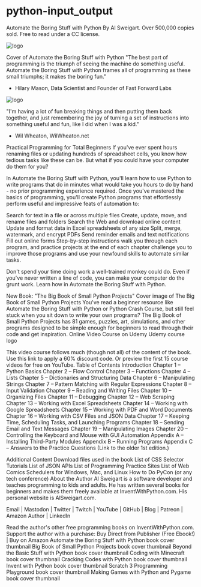 # python-input_output

Automate the Boring Stuff with Python
By Al Sweigart. Over 500,000 copies sold. Free to read under a CC license.


![logo](https://automatetheboringstuff.com/images/cover_automate2_thumb.jpg)






Cover of Automate the Boring Stuff with Python
"The best part of programming is the triumph of seeing the machine do something useful. Automate the Boring Stuff with Python frames all of programming as these small triumphs; it makes the boring fun."

- Hilary Mason, Data Scientist and Founder of Fast Forward Labs



![logo](https://inventwithpython.com/images/cover_bigbookpython_thumb.jpg)



"I'm having a lot of fun breaking things and then putting them back together, and just remembering the joy of turning a set of instructions into something useful and fun, like I did when I was a kid."
- Wil Wheaton, WilWheaton.net

Practical Programming for Total Beginners
If you've ever spent hours renaming files or updating hundreds of spreadsheet cells, you know how tedious tasks like these can be. But what if you could have your computer do them for you?

In Automate the Boring Stuff with Python, you'll learn how to use Python to write programs that do in minutes what would take you hours to do by hand - no prior programming experience required. Once you've mastered the basics of programming, you'll create Python programs that effortlessly perform useful and impressive feats of automation to:

Search for text in a file or across multiple files
Create, update, move, and rename files and folders
Search the Web and download online content
Update and format data in Excel spreadsheets of any size
Split, merge, watermark, and encrypt PDFs
Send reminder emails and text notifications
Fill out online forms
Step-by-step instructions walk you through each program, and practice projects at the end of each chapter challenge you to improve those programs and use your newfound skills to automate similar tasks.

Don't spend your time doing work a well-trained monkey could do. Even if you've never written a line of code, you can make your computer do the grunt work. Learn how in Automate the Boring Stuff with Python.

New Book: "The Big Book of Small Python Projects"
Cover image of The Big Book of Small Python Projects
You've read a beginner resource like Automate the Boring Stuff with Python or Python Crash Course, but still feel stuck when you sit down to write your own programs? The Big Book of Small Python Projects has 81 games, puzzles, art, simulations, and other programs designed to be simple enough for beginners to read through their code and get inspiration.
Online Video Course on Udemy
Udemy course logo

This video course follows much (though not all) of the content of the book. Use this link to apply a 60% discount code. Or preview the first 15 course videos for free on YouTube.
Table of Contents
Introduction
Chapter 1 – Python Basics
Chapter 2 – Flow Control
Chapter 3 – Functions
Chapter 4 – Lists
Chapter 5 – Dictionaries and Structuring Data
Chapter 6 – Manipulating Strings
Chapter 7 – Pattern Matching with Regular Expressions
Chapter 8 – Input Validation
Chapter 9 – Reading and Writing Files
Chapter 10 – Organizing Files
Chapter 11 – Debugging
Chapter 12 – Web Scraping
Chapter 13 – Working with Excel Spreadsheets
Chapter 14 – Working with Google Spreadsheets
Chapter 15 – Working with PDF and Word Documents
Chapter 16 – Working with CSV Files and JSON Data
Chapter 17 – Keeping Time, Scheduling Tasks, and Launching Programs
Chapter 18 – Sending Email and Text Messages
Chapter 19 – Manipulating Images
Chapter 20 – Controlling the Keyboard and Mouse with GUI Automation
Appendix A – Installing Third-Party Modules
Appendix B – Running Programs
Appendix C – Answers to the Practice Questions
(Link to the older 1st edition.)

Additional Content
Download files used in the book
List of CSS Selector Tutorials
List of JSON APIs
List of Programming Practice Sites
List of Web Comics
Schedulers for Windows, Mac, and Linux
How to Do PyCon (or any tech conference)
About the Author
Al Sweigart is a software developer and teaches programming to kids and adults. He has written several books for beginners and makes them freely available at InventWithPython.com. His personal website is AlSweigart.com.

Email | Mastodon | Twitter | Twitch | YouTube | GitHub | Blog | Patreon | Amazon Author | LinkedIn


Read the author's other free programming books on InventWithPython.com. Support the author with a purchase:
Buy Direct from Publisher (Free Ebook!) | Buy on Amazon
Automate the Boring Stuff with Python book cover thumbnail Big Book of Small Python Projects book cover thumbnail Beyond the Basic Stuff with Python book cover thumbnail Coding with Minecraft book cover thumbnail Cracking Codes with Python book cover thumbnail Invent with Python book cover thumbnail Scratch 3 Programming Playground book cover thumbnail Making Games with Python and Pygame book cover thumbnail